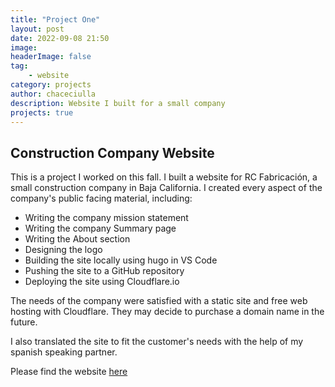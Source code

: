 ```yaml
---
title: "Project One"
layout: post
date: 2022-09-08 21:50
image:
headerImage: false
tag:
    - website
category: projects
author: chaceciulla
description: Website I built for a small company
projects: true
---
```


## Construction Company Website

This is a project I worked on this fall. I built a website for RC Fabricación, a small construction company in Baja California. I created every aspect of the company's public facing material, including:

-   Writing the company mission statement
-   Writing the company Summary page
-   Writing the About section
-   Designing the logo
-   Building the site locally using hugo in VS Code
-   Pushing the site to a GitHub repository
-   Deploying the site using Cloudflare.io

The needs of the company were satisfied with a static site and free web hosting with Cloudflare. They may decide to purchase a domain name in the future.

I also translated the site to fit the customer's needs with the help of my spanish speaking partner.

Please find the website [here](https://rcbaja.pages.dev/)
